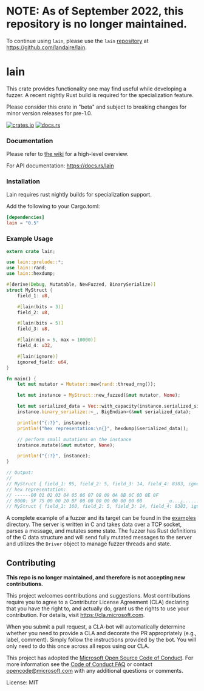 # NOTE: As of September 2022, this repository is no longer maintained. 
To continue using `lain`, please use the `lain` [repository](https://github.com/landaire/lain) at https://github.com/landaire/lain.

# lain

This crate provides functionality one may find useful while developing a fuzzer. A recent
nightly Rust build is required for the specialization feature.

Please consider this crate in "beta" and subject to breaking changes for minor version releases for pre-1.0.

[![crates.io](https://img.shields.io/crates/v/lain.svg)](https://crates.io/crates/lain)
[![docs.rs](https://docs.rs/lain/badge.svg)](https://docs.rs/lain)

### Documentation

Please refer to [the wiki](https://github.com/microsoft/lain/wiki) for a high-level overview.

For API documentation: https://docs.rs/lain

### Installation

Lain requires rust nightly builds for specialization support.

Add the following to your Cargo.toml:

```toml
[dependencies]
lain = "0.5"
```

### Example Usage

```rust
extern crate lain;

use lain::prelude::*;
use lain::rand;
use lain::hexdump;

#[derive(Debug, Mutatable, NewFuzzed, BinarySerialize)]
struct MyStruct {
    field_1: u8,

    #[lain(bits = 3)]
    field_2: u8,

    #[lain(bits = 5)]
    field_3: u8,

    #[lain(min = 5, max = 10000)]
    field_4: u32,

    #[lain(ignore)]
    ignored_field: u64,
}

fn main() {
    let mut mutator = Mutator::new(rand::thread_rng());

    let mut instance = MyStruct::new_fuzzed(&mut mutator, None);

    let mut serialized_data = Vec::with_capacity(instance.serialized_size());
    instance.binary_serialize::<_, BigEndian>(&mut serialized_data);

    println!("{:?}", instance);
    println!("hex representation:\n{}", hexdump(&serialized_data));

    // perform small mutations on the instance
    instance.mutate(&mut mutator, None);

    println!("{:?}", instance);
}

// Output:
//
// MyStruct { field_1: 95, field_2: 5, field_3: 14, field_4: 8383, ignored_field: 0 }
// hex representation:
// ------00 01 02 03 04 05 06 07 08 09 0A 0B 0C 0D 0E 0F
// 0000: 5F 75 00 00 20 BF 00 00 00 00 00 00 00 00         _u...¿........
// MyStruct { field_1: 160, field_2: 5, field_3: 14, field_4: 8383, ignored_field: 0 }
```

A complete example of a fuzzer and its target can be found in the [examples](examples/)
directory. The server is written in C and takes data over a TCP socket, parses a message, and
mutates some state. The fuzzer has Rust definitions of the C data structure and will send fully
mutated messages to the server and utilizes the `Driver` object to manage fuzzer threads and
state.

## Contributing

**This repo is no longer maintained, and therefore is not accepting new contributions.**

This project welcomes contributions and suggestions.  Most contributions require you to agree to
a Contributor License Agreement (CLA) declaring that you have the right to, and actually do,
grant us the rights to use your contribution. For details, visit https://cla.microsoft.com.

When you submit a pull request, a CLA-bot will automatically determine whether you need to
provide a CLA and decorate the PR appropriately (e.g., label, comment). Simply follow the
instructions provided by the bot. You will only need to do this once across all repos using our
CLA.

This project has adopted the [Microsoft Open Source Code of
Conduct](https://opensource.microsoft.com/codeofconduct/). For more information see the [Code of
Conduct FAQ](https://opensource.microsoft.com/codeofconduct/faq/) or contact
[opencode@microsoft.com](mailto:opencode@microsoft.com) with any additional questions or
comments.

License: MIT
